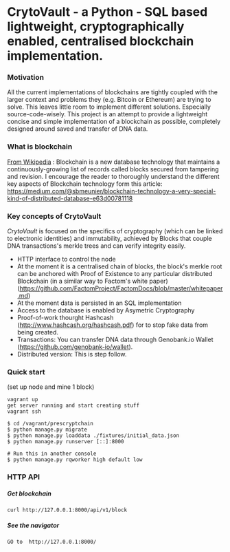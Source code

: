 
# CrytoVault - a Python - SQL based lightweight, cryptographically enabled, centralised blockchain implementation.

### Motivation
All the current implementations of blockchains are tightly coupled with the larger context and problems they (e.g. Bitcoin or Ethereum) are trying to solve. This leaves little room to implement different solutions. Especially source-code-wisely. This project is an attempt to provide a lightweight concise and simple implementation of a blockchain as possible, completely designed around saved and transfer of DNA data.


### What is blockchain
[From Wikipedia](https://en.wikipedia.org/wiki/Blockchain_(database)) : Blockchain is a new database technology that maintains a continuously-growing list of records called blocks secured from tampering and revision. I encourage the reader to thoroughly understand the different key aspects of Blockchain technology form this article: https://medium.com/@sbmeunier/blockchain-technology-a-very-special-kind-of-distributed-database-e63d00781118


### Key concepts of CrytoVault
 *CrytoVault* is focused on the specifics of cryptography (which can be linked to electronic identities) and immutability, achieved by Blocks that couple DNA transactions's merkle trees and can verify integrity easily.
* HTTP interface to control the node
* At the moment it is a centralised chain of blocks, the block's merkle root can be anchored with Proof of Existence to any particular distributed Blockchain (in a similar way to Factom's white paper) (https://github.com/FactomProject/FactomDocs/blob/master/whitepaper.md)
* At the moment data is persisted in an SQL implementation
* Access to the database is enabled by Asymetric Cryptography
* Proof-of-work thourght Hashcash (http://www.hashcash.org/hashcash.pdf) for to stop fake data from being created.
* Transactions: You can transfer DNA data through Genobank.io Wallet (https://github.com/genobank-io/wallet). 
* Distributed version: This is step follow.

### Quick start
(set up node and mine 1 block)
```
vagrant up
get server running and start creating stuff
vagrant ssh

$ cd /vagrant/prescryptchain
$ python manage.py migrate
$ python manage.py loaddata ./fixtures/initial_data.json
$ python manage.py runserver [::]:8000

# Run this in another console
$ python manage.py rqworker high default low
```

### HTTP API

##### Get blockchain
```
curl http://127.0.0.1:8000/api/v1/block
```

##### See the navigator
```
GO to  http://127.0.0.1:8000/
```

